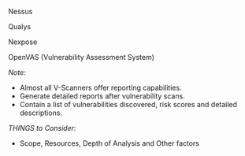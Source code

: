 
Nessus

Qualys

Nexpose

OpenVAS (Vulnerability Assessment System)


*Note:*
- Almost all V-Scanners offer reporting capabilities.
- Generate detailed reports after vulnerability scans.
- Contain a list of vulnerabilities discovered, risk scores and detailed descriptions.

*THINGS to Consider:*
- Scope, Resources, Depth of Analysis and Other factors

